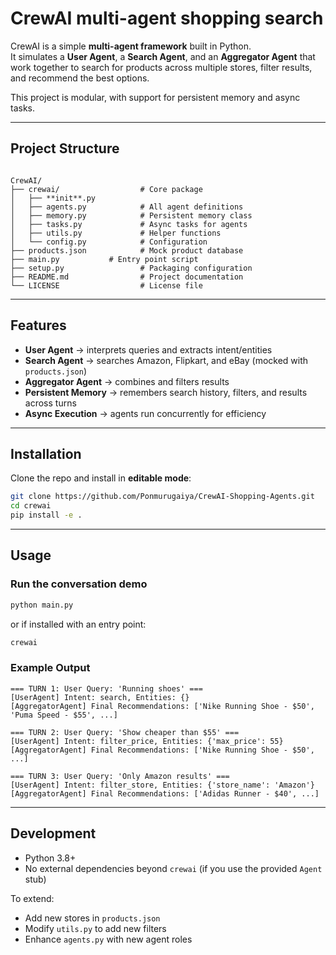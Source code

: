 # CrewAI multi-agent shopping search

CrewAI is a simple **multi-agent framework** built in Python.  
It simulates a **User Agent**, a **Search Agent**, and an **Aggregator Agent** that work together to search for products across multiple stores, filter results, and recommend the best options.

This project is modular, with support for persistent memory and async tasks.

---

## Project Structure

```

CrewAI/
├── crewai/                  # Core package
│   ├── **init**.py
│   ├── agents.py            # All agent definitions
│   ├── memory.py            # Persistent memory class
│   ├── tasks.py             # Async tasks for agents
│   ├── utils.py             # Helper functions
│   └── config.py            # Configuration
├── products.json            # Mock product database
├── main.py           # Entry point script
├── setup.py                 # Packaging configuration
├── README.md                # Project documentation
└── LICENSE                  # License file

````

---

## Features

- **User Agent** → interprets queries and extracts intent/entities  
- **Search Agent** → searches Amazon, Flipkart, and eBay (mocked with `products.json`)  
- **Aggregator Agent** → combines and filters results  
- **Persistent Memory** → remembers search history, filters, and results across turns  
- **Async Execution** → agents run concurrently for efficiency  

---

## Installation

Clone the repo and install in **editable mode**:

```bash
git clone https://github.com/Ponmurugaiya/CrewAI-Shopping-Agents.git
cd crewai
pip install -e .
````

---

## Usage

### Run the conversation demo

```bash
python main.py
```

or if installed with an entry point:

```bash
crewai
```

### Example Output

```
=== TURN 1: User Query: 'Running shoes' ===
[UserAgent] Intent: search, Entities: {}
[AggregatorAgent] Final Recommendations: ['Nike Running Shoe - $50', 'Puma Speed - $55', ...]

=== TURN 2: User Query: 'Show cheaper than $55' ===
[UserAgent] Intent: filter_price, Entities: {'max_price': 55}
[AggregatorAgent] Final Recommendations: ['Nike Running Shoe - $50', ...]

=== TURN 3: User Query: 'Only Amazon results' ===
[UserAgent] Intent: filter_store, Entities: {'store_name': 'Amazon'}
[AggregatorAgent] Final Recommendations: ['Adidas Runner - $40', ...]
```

---

## Development

* Python 3.8+
* No external dependencies beyond `crewai` (if you use the provided `Agent` stub)

To extend:

* Add new stores in `products.json`
* Modify `utils.py` to add new filters
* Enhance `agents.py` with new agent roles


